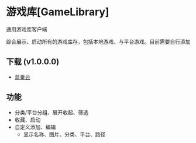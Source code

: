 # 游戏库[GameLibrary]
通用游戏库客户端

综合展示、启动所有的游戏库存，包括本地游戏、与平台游戏。目前需要自行添加

## 下载 (v1.0.0.0)
* [蓝奏云](https://wwp.lanzn.com/iGRch21anvha)

## 功能
* 分类/平台分组、展开收起、筛选
* 收藏、启动
* 自定义添加、编辑
  * 显示名称、图片、分类、平台、路径
